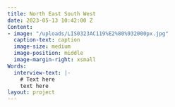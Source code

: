```yaml
---
title: North East South West
date: 2023-05-13 10:42:00 Z
Content:
- image: "/uploads/LIS0323AC119%E2%80%932000px.jpg"
  caption-text: caption
  image-size: medium
  image-position: middle
  image-margin-right: xsmall
Words:
  interview-text: |-
    # Text here
    text here
layout: project
---
```


